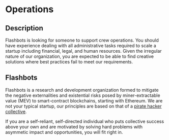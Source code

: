 # Operations

## Description

Flashbots is looking for someone to support crew operations. You should have experience dealing with all administrative tasks required to scale a startup including financial, legal, and human resources. Given the irregular nature of our organization, you are expected to be able to find creative solutions where best practices fail to meet our requirements.

## Flashbots

Flashbots is a research and development organization formed to mitigate the negative externalities and existential risks posed by miner-extractable value (MEV) to smart-contract blockchains, starting with Ethereum. We are not your typical startup, our principles are based on that of a [pirate hacker collective](https://www.youtube.com/watch?v=T0fAznO1wA8).

If you are a self-reliant, self-directed individual who puts collective success above your own and are motivated by solving hard problems with asymmetic impact and opportunities, you will fit right in.
